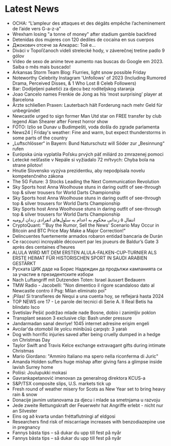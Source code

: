 # Latest News
-  OCHA: “L’ampleur des attaques et des dégâts empêche l’acheminement de l’aide vers G-a-z-a”
-  Wrexham losing "a tonne of money" after stadium gamble backfired
-  Detenidas dos mujeres con 120 dediles de cocaína en sus cuerpos
-  Джокович отсече за Алкарас: Той е...
-  Diváci v Topoľčanoch videli strelecké hody, v záverečnej tretine padlo 9 gólov
-  Vídeo de sexo de anime teve aumento nas buscas do Google em 2023. Saiba o mês mais buscado!
-  Arkansas Storm Team Blog: Flurries, light snow possible Friday
-  Noteworthy Celebrity Instagram 'Unfollows' of 2023 (Including Rumored Drama, Perceived Disses, & 1 Who Lost 8 Celeb Followers)
-  Bar: Dodijeljeni paketići za djecu bez roditeljskog staranja
-  Joao Cancelo names Frenkie de Jong as his ‘most surprising’ player at Barcelona
-  Ärzte schließen Praxen: Lauterbach hält Forderung nach mehr Geld für unbegründet
-  Newcastle urged to sign former Man Utd star on FREE transfer by club legend Alan Shearer after Forest horror show
-  FOTO: Izlio se Dunav u Budimpešti, voda došla do zgrade parlamenta
-  News24 | Friday's weather: Fine and warm, but expect thunderstorms in some parts of the country
-  „Luftschlösser“ in Bayern: Bund Naturschutz will Söder zur „Besinnung“ rufen
-  Európska únia vyplatila Poľsku prvých päť miliárd zo zmrazenej pomoci
-  Letecké nešťastie v Nepále si vyžiadalo 72 mŕtvych: Chyba bola na strane pilotov!
-  Hnutie Slovensko vyzýva prezidentku, aby nepodpísala novelu kompetenčného zákona
-  The 5G Future: 3 Stocks Leading the Next Communication Revolution
-  Sky Sports host Anna Woolhouse stuns in daring outfit of see-through top & silver trousers for World Darts Championship
-  Sky Sports host Anna Woolhouse stuns in daring outfit of see-through top & silver trousers for World Darts Championship
-  Sky Sports host Anna Woolhouse stuns in daring outfit of see-through top & silver trousers for World Darts Championship
-  انتقال ۵ زندانی محکوم به اعدام به سلول‌های انفرادی زندان ارومیه
-  CryptoQuant: "'Buy the Rumor, Sell the News' Scenario May Occur in Bitcoin and BTC Price May Make a Major Correction!"
-  Delincuentes fuertemente armados robaron entidad bancaria de Durán
-  Ce raccourci incroyable découvert par les joueurs de Baldur’s Gate 3 après des centaines d’heures
-  ALULA WIRD MIT DEM ERSTEN ALULA-FALKEN-CUP-TURNIER ALS ERSTE HEIMAT FÜR HISTORISCHEN SPORT IN SAUDI ARABIEN GESTÄRKT
-  Руската ЦИК даде на Борис Надеждин да продължи кампанията си за участие в президентските избори
-  Nach Luftangriff mit Dutzenden Toten: Israel äussert Bedauern
-  TMW Radio - Jacobelli: "Non dimentico il rigore scandaloso dato al Newcastle contro il Psg: Milan eliminato poi"
-  ¡Pilas! Si transfieres de Nequi a una cuenta hoy, se reflejará hasta 2024
-  TOP NEWS ore 17 - Le parole dei tecnici di Serie A. Il Real Betis ha blindato Isco
-  Svetislav Pešić podržao mlade nade Bosne, dobio i zanimljiv poklon
-  Transplant season 3 exclusive clip: Bash under pressure
-  Jandarmadan sanal devriye! 1045 internet adresine erişim engeli
-  Avcılar'da otomobil ile yolcu minibüsü çarpıştı: 3 yaralı
-  Dog with horrific injuries saved after being cruelly dumped in a hedge on Christmas Day
-  Taylor Swift and Travis Kelce exchange extravagant gifts during intimate Christmas
-  Mario Giordano: "Ammiro Italiano ma spero nella riconferma di Juric"
-  Amanda Holden suffers huge mishap after giving fans a glimpse inside lavish Surrey home
-  Poliisi: Joulupukki mokasi
-  Gavrankapetanović imenovan za generalnog direktora KCUS-a
-  S&P/TSX composite slips, U.S. markets tick up
-  Fresh round of weather misery for Scots as New Year set to bring heavy rain & snow
-  Donacije javnim ustanovama za djecu i mlade sa smetnjama u razvoju
-  Jede zweite Rettungskraft der Feuerwehr hat Angriffe erlebt - nicht nur an Silvester
-  Eins og að kvarta undan fréttaflutningi af eldgosi
-  Researchers find risk of miscarriage increases with benzodiazepine use in pregnancy
-  Fannys bästa tips – så dukar du upp till fest på nyår
-  Fannys bästa tips – så dukar du upp till fest på nyår
